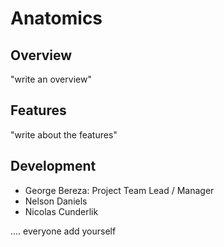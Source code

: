# Anatomics

## Overview

"write an overview"

## Features

"write about the features"

## Development

- George Bereza: Project Team Lead / Manager
- Nelson Daniels
- Nicolas Cunderlik

.... everyone add yourself
